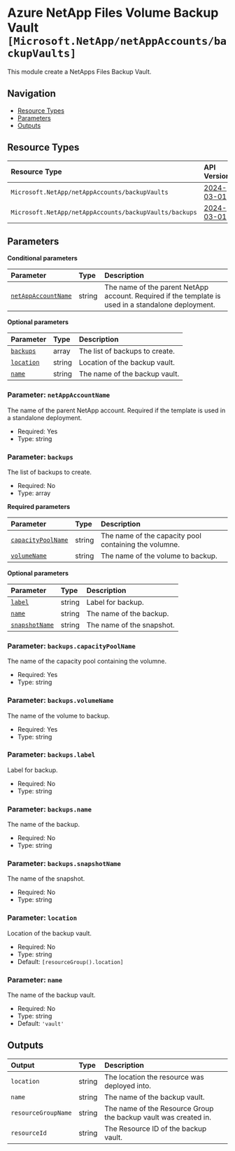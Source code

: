 # Azure NetApp Files Volume Backup Vault `[Microsoft.NetApp/netAppAccounts/backupVaults]`

This module create a NetApps Files Backup Vault.

## Navigation

- [Resource Types](#Resource-Types)
- [Parameters](#Parameters)
- [Outputs](#Outputs)

## Resource Types

| Resource Type | API Version |
| :-- | :-- |
| `Microsoft.NetApp/netAppAccounts/backupVaults` | [2024-03-01](https://learn.microsoft.com/en-us/azure/templates/Microsoft.NetApp/2024-03-01/netAppAccounts/backupVaults) |
| `Microsoft.NetApp/netAppAccounts/backupVaults/backups` | [2024-03-01](https://learn.microsoft.com/en-us/azure/templates/Microsoft.NetApp/2024-03-01/netAppAccounts/backupVaults/backups) |

## Parameters

**Conditional parameters**

| Parameter | Type | Description |
| :-- | :-- | :-- |
| [`netAppAccountName`](#parameter-netappaccountname) | string | The name of the parent NetApp account. Required if the template is used in a standalone deployment. |

**Optional parameters**

| Parameter | Type | Description |
| :-- | :-- | :-- |
| [`backups`](#parameter-backups) | array | The list of backups to create. |
| [`location`](#parameter-location) | string | Location of the backup vault. |
| [`name`](#parameter-name) | string | The name of the backup vault. |

### Parameter: `netAppAccountName`

The name of the parent NetApp account. Required if the template is used in a standalone deployment.

- Required: Yes
- Type: string

### Parameter: `backups`

The list of backups to create.

- Required: No
- Type: array

**Required parameters**

| Parameter | Type | Description |
| :-- | :-- | :-- |
| [`capacityPoolName`](#parameter-backupscapacitypoolname) | string | The name of the capacity pool containing the volumne. |
| [`volumeName`](#parameter-backupsvolumename) | string | The name of the volume to backup. |

**Optional parameters**

| Parameter | Type | Description |
| :-- | :-- | :-- |
| [`label`](#parameter-backupslabel) | string | Label for backup. |
| [`name`](#parameter-backupsname) | string | The name of the backup. |
| [`snapshotName`](#parameter-backupssnapshotname) | string | The name of the snapshot. |

### Parameter: `backups.capacityPoolName`

The name of the capacity pool containing the volumne.

- Required: Yes
- Type: string

### Parameter: `backups.volumeName`

The name of the volume to backup.

- Required: Yes
- Type: string

### Parameter: `backups.label`

Label for backup.

- Required: No
- Type: string

### Parameter: `backups.name`

The name of the backup.

- Required: No
- Type: string

### Parameter: `backups.snapshotName`

The name of the snapshot.

- Required: No
- Type: string

### Parameter: `location`

Location of the backup vault.

- Required: No
- Type: string
- Default: `[resourceGroup().location]`

### Parameter: `name`

The name of the backup vault.

- Required: No
- Type: string
- Default: `'vault'`

## Outputs

| Output | Type | Description |
| :-- | :-- | :-- |
| `location` | string | The location the resource was deployed into. |
| `name` | string | The name of the backup vault. |
| `resourceGroupName` | string | The name of the Resource Group the backup vault was created in. |
| `resourceId` | string | The Resource ID of the backup vault. |
